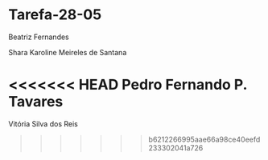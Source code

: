 # Tarefa-28-05

Beatriz Fernandes

Shara Karoline Meireles de Santana 

<<<<<<< HEAD
Pedro Fernando P. Tavares
=======
Vitória Silva dos Reis
>>>>>>> b6212266995aae66a98ce40eefd233302041a726
